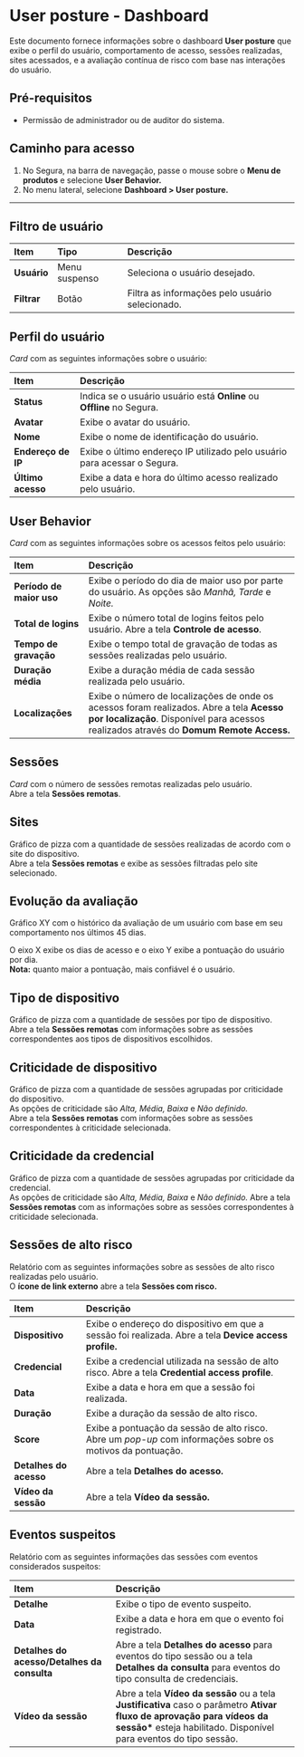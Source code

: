 # User posture - Dashboard

Este documento fornece informações sobre o dashboard **User posture** que exibe o perfil do usuário, comportamento de acesso, sessões realizadas, sites acessados, e a avaliação contínua de risco com base nas interações do usuário.  

## Pré-requisitos

* Permissão de administrador ou de auditor do sistema.

## Caminho para acesso

1. No Segura, na barra de navegação, passe o mouse sobre o **Menu de produtos** e selecione **User Behavior.**  
2. No menu lateral, selecione **Dashboard \> User posture.**
---
##  Filtro de usuário

| Item | Tipo | Descrição |
| :---- | :---- | :---- |
| **Usuário** | Menu suspenso | Seleciona o usuário desejado. |
| **Filtrar** | Botão | Filtra as informações pelo usuário selecionado.  |

## Perfil do usuário

*Card* com as seguintes informações sobre o usuário:

| Item | Descrição |
| :---- | :---- |
| **Status** | Indica se o usuário usuário está **Online** ou **Offline** no Segura. |
| **Avatar** | Exibe o avatar do usuário. |
| **Nome** | Exibe o nome de identificação do usuário. |
| **Endereço de IP** | Exibe o último endereço IP utilizado pelo usuário para acessar o Segura. |
| **Último acesso** | Exibe a data e hora do último acesso realizado pelo usuário. |

## User Behavior

*Card* com as seguintes informações sobre os acessos feitos pelo usuário:

| Item | Descrição |
| :---- | :---- |
| **Período de maior uso** | Exibe o período do dia de maior uso por parte do usuário. As opções são *Manhã, Tarde* e *Noite.*  |
| **Total de logins** | Exibe o número total de logins feitos pelo usuário. Abre a tela **Controle de acesso**.  |
| **Tempo de gravação** | Exibe o tempo total de gravação de todas as sessões realizadas pelo usuário. |
| **Duração média** | Exibe a duração média de cada sessão realizada pelo usuário. |
| **Localizações** | Exibe o número de localizações de onde os acessos foram realizados. Abre a tela **Acesso por localização**. Disponível para acessos realizados através do **Domum Remote Access.**  |

## Sessões

*Card* com o número de sessões remotas realizadas pelo usuário.  
Abre a tela **Sessões remotas**.

## Sites

Gráfico de pizza com a quantidade de sessões realizadas de acordo com o site do dispositivo.  
Abre a tela **Sessões remotas** e exibe as sessões filtradas pelo site selecionado.

## Evolução da avaliação

Gráfico XY com o histórico da avaliação de um usuário com base em seu comportamento nos últimos 45 dias.

O eixo X exibe os dias de acesso e o eixo Y exibe a pontuação do usuário por dia.  
**Nota:** quanto maior a pontuação, mais confiável é o usuário.

## Tipo de dispositivo

Gráfico de pizza com a quantidade de sessões por tipo de dispositivo.   
Abre a tela **Sessões remotas** com informações sobre as sessões correspondentes aos tipos de dispositivos escolhidos.

## Criticidade de dispositivo

Gráfico de pizza com a quantidade de sessões agrupadas por criticidade do dispositivo.   
As opções de criticidade são *Alta, Média, Baixa* e *Não definido.*   
Abre a tela **Sessões remotas** com informações sobre as sessões correspondentes à criticidade selecionada.

## Criticidade da credencial

Gráfico de pizza com a quantidade de sessões agrupadas por criticidade da credencial.   
As opções de criticidade são *Alta, Média, Baixa* e *Não definido.* Abre a tela **Sessões remotas** com as informações sobre as sessões correspondentes à criticidade selecionada.

## Sessões de alto risco

Relatório com as seguintes informações sobre as sessões de alto risco realizadas pelo usuário.  
O **ícone de link externo** abre a tela **Sessões com risco.**

| Item | Descrição |
| :---- | :---- |
| **Dispositivo** | Exibe o endereço do dispositivo em que a sessão foi realizada. Abre a tela **Device access profile.**  |
| **Credencial** | Exibe a credencial utilizada na sessão de alto risco. Abre a tela **Credential access profile**.  |
| **Data** | Exibe a data e hora em que a sessão foi realizada.  |
| **Duração**  | Exibe a duração da sessão de alto risco. |
| **Score** | Exibe a pontuação da sessão de alto risco. Abre um *pop-up* com informações sobre os motivos da pontuação.  |
| **Detalhes do acesso** | Abre a tela **Detalhes do acesso.** |
| **Vídeo da sessão** | Abre a tela **Vídeo da sessão.** |

## Eventos suspeitos

Relatório com as seguintes informações das sessões com eventos considerados suspeitos:

| Item | Descrição |
| :---- | :---- |
| **Detalhe** | Exibe o tipo de evento suspeito.  |
| **Data** | Exibe a data e hora em que o evento foi registrado.  |
| **Detalhes do acesso/Detalhes da consulta** | Abre a tela **Detalhes do acesso** para eventos do tipo sessão ou a tela **Detalhes da consulta** para eventos do tipo consulta de credenciais.  |
| **Vídeo da sessão** | Abre a tela **Vídeo da sessão** ou a tela **Justificativa** caso o parâmetro **Ativar fluxo de aprovação para vídeos da sessão\*** esteja habilitado. Disponível para eventos do tipo sessão. |